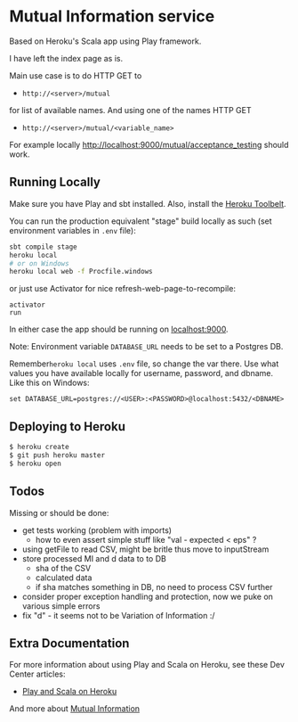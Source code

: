 # Mutual Information service

Based on Heroku's Scala app using Play framework.

I have left the index page as is.

Main use case is to do HTTP GET to

  * `http://<server>/mutual`

for list of available names. And using one of the names HTTP GET

  * `http://<server>/mutual/<variable_name>`

For example locally [http://localhost:9000/mutual/acceptance_testing](http://localhost:9000/mutual/acceptance_testing) should work.


## Running Locally

Make sure you have Play and sbt installed.  Also, install the [Heroku Toolbelt](https://toolbelt.heroku.com/).

You can run the production equivalent "stage" build locally as such (set environment variables in `.env` file):
```sh
sbt compile stage
heroku local
# or on Windows
heroku local web -f Procfile.windows
```

or just use Activator for nice refresh-web-page-to-recompile:
```
activator
run
```

In either case the app should be running on [localhost:9000](http://localhost:9000/).

Note: Environment variable `DATABASE_URL` needs to be set to a Postgres DB.

Remember`heroku local` uses `.env` file, so change the var there. Use what values you have available locally for username, password, and dbname. Like this on Windows:

```
set DATABASE_URL=postgres://<USER>:<PASSWORD>@localhost:5432/<DBNAME>
```


## Deploying to Heroku

```sh
$ heroku create
$ git push heroku master
$ heroku open
```

## Todos
Missing or should be done:

  * get tests working (problem with imports)
    * how to even assert simple stuff like "val - expected < eps" ?
  * using getFile to read CSV, might be britle thus move to inputStream
  * store processed MI and d data to to DB
    * sha of the CSV
    * calculated data
    * if sha matches something in DB, no need to process CSV further
  * consider proper exception handling and protection, now we puke on various simple errors
  * fix "d" - it seems not to be Variation of Information :/


## Extra Documentation

For more information about using Play and Scala on Heroku, see these Dev Center articles:

- [Play and Scala on Heroku](https://devcenter.heroku.com/categories/language-support#scala-and-play)

And more about [Mutual Information](https://en.wikipedia.org/wiki/Mutual_information)
